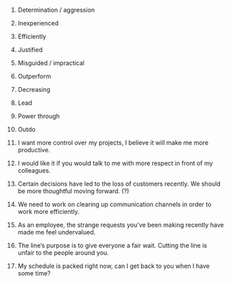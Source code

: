 1. Determination / aggression
2. Inexperienced
3. Efficiently
4. Justified
5. Misguided / impractical
 
1. Outperform
2. Decreasing
3. Lead
4. Power through
5. Outdo
 
1. I want more control over my projects, I believe it will make me more productive.
2. I would like it if you would talk to me with more respect in front of my colleagues.
3. Certain decisions have led to the loss of customers recently. We should be more thoughtful moving forward. (?)
4. We need to work on clearing up communication channels in order to work more efficiently.
5. As an employee, the strange requests you’ve been making recently have made me feel undervalued.
6. The line’s purpose is to give everyone a fair wait. Cutting the line is unfair to the people around you.
7. My schedule is packed right now, can I get back to you when I have some time?
